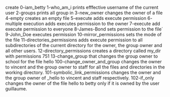 create 0-iam_betty
1-who_am_i prints efffective username of the current user
2-groups prints all group in
3-new_owner changes the owner of a file
4-empty creates an empty file
5-execute adds execute permission
6- multiple execution adds executes permission to the owner
7-execute add execute permission to everyone
8-James-Bond sets permission to the file`
9-John_Doe executes permission
10-mirror_permissions sets the mode of the file
11-directories_permissions adds execute permission to all subdirectories of the current directory for the owner, the group owner and all other users.
12-directory_permissions creates a directory called my_dir with permissions 751
13-change_group  that changes the group owner to school for the file hello
100-change_owner_and_group changes the owner to vincent and the group owner to staff for all the files and directories in the working directory.
101-symbolic_link_permissions changes the owner and the group owner of _hello to vincent and staff respectively.
102-if_only changes the owner of the file hello to betty only if it is owned by the user guillaume.
